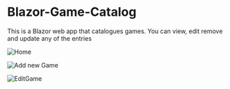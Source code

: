 # Blazor-Game-Catalog
This is a Blazor web app that catalogues games.
You can view, edit remove and update any of the entries 

![Home](https://github.com/user-attachments/assets/5164abc5-5c1b-490b-9fe2-10e2bae1b6b3)

![Add new Game](https://github.com/user-attachments/assets/27314177-2b4f-4143-a783-6a941db0cbc5)

![EditGame](https://github.com/user-attachments/assets/eba4c48b-bde0-408f-8dc4-bc30fa6635db)
